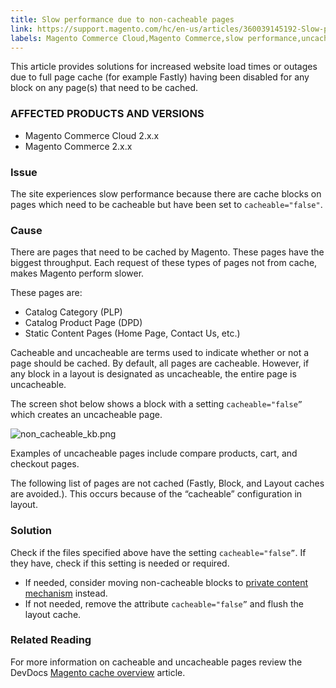 ```yaml
---
title: Slow performance due to non-cacheable pages
link: https://support.magento.com/hc/en-us/articles/360039145192-Slow-performance-due-to-non-cacheable-pages
labels: Magento Commerce Cloud,Magento Commerce,slow performance,uncacheable page,cacheable page,2.x.x,how to
---
```


This article provides solutions for increased website load times or outages due to full page cache (for example Fastly) having been disabled for any block on any page(s) that need to be cached. 

### AFFECTED PRODUCTS AND VERSIONS 

* Magento Commerce Cloud 2.x.x
* Magento Commerce 2.x.x

### Issue

The site experiences slow performance because there are cache blocks on pages which need to be cacheable but have been set to `` cacheable="false" ``. 

### Cause

There are pages that need to be cached by Magento. These pages have the biggest throughput. Each request of these types of pages not from cache, makes Magento perform slower.

These pages are:

* Catalog Category (PLP)
* Catalog Product Page (DPD)
* Static Content Pages (Home Page, Contact Us, etc.)

Cacheable and uncacheable are terms used to indicate whether or not a page should be cached. By default, all pages are cacheable. However, if any block in a layout is designated as uncacheable, the entire page is uncacheable.

The screen shot below shows a block with a setting `` cacheable="false” `` which creates an uncacheable page.

![non_cacheable_kb.png](https://support.magento.com/hc/article_attachments/360049362712/non_cacheable_kb.png)  
  
Examples of uncacheable pages include compare products, cart, and checkout pages.

The following list of pages are not cached (Fastly, Block, and Layout caches are avoided.). This occurs because of the “cacheable” configuration in layout.

### Solution

Check if the files specified above have the setting `` cacheable="false” ``. If they have, check if this setting is needed or required. 

* If needed, consider moving non-cacheable blocks to [private content mechanism](https://devdocs.magento.com/guides/v2.3/extension-dev-guide/cache/page-caching/private-content.html?itm_source=devdocs&amp;itm_medium=quick_search&amp;itm_campaign=federated_search&amp;itm_term=private%20co) instead.
* If not needed, remove the attribute `` cacheable="false” `` and flush the layout cache. 

### Related Reading

For more information on cacheable and uncacheable pages review the DevDocs [Magento cache overview](https://devdocs.magento.com/guides/v2.3/frontend-dev-guide/cache_for_frontdevs.html?itm_source=devdocs&amp;itm_medium=search_page&amp;itm_campaign=federated_search&amp;itm_term=cacheable%2) article.